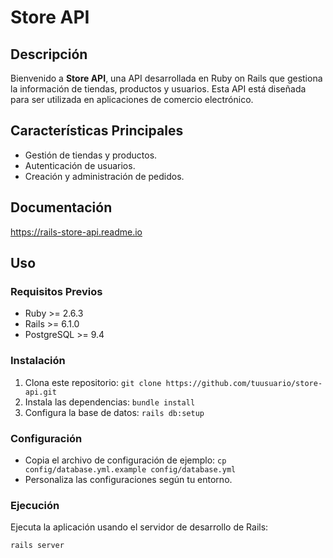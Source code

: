 # Store API

## Descripción
Bienvenido a **Store API**, una API desarrollada en Ruby on Rails que gestiona la información de tiendas, productos y usuarios. Esta API está diseñada para ser utilizada en aplicaciones de comercio electrónico.

## Características Principales
- Gestión de tiendas y productos.
- Autenticación de usuarios.
- Creación y administración de pedidos.

## Documentación
https://rails-store-api.readme.io

## Uso
### Requisitos Previos
- Ruby >= 2.6.3
- Rails >= 6.1.0
- PostgreSQL >= 9.4

### Instalación
1. Clona este repositorio: `git clone https://github.com/tuusuario/store-api.git`
2. Instala las dependencias: `bundle install`
3. Configura la base de datos: `rails db:setup`

### Configuración
- Copia el archivo de configuración de ejemplo: `cp config/database.yml.example config/database.yml`
- Personaliza las configuraciones según tu entorno.

### Ejecución
Ejecuta la aplicación usando el servidor de desarrollo de Rails:
```bash
rails server
